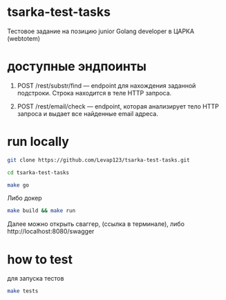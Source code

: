 # tsarka-test-tasks

Тестовое задание на позицию junior Golang developer в ЦАРКА (webtotem)

# доступные эндпоинты

1) POST /rest/substr/find — endpoint для нахождения заданной подстроки. Строка находится
в теле HTTP запроса.

2) POST /rest/email/check — endpoint, которая анализирует тело HTTP запроса и выдает все
найденные email адреса.

# run locally
```bash
git clone https://github.com/Levap123/tsarka-test-tasks.git 
```
```bash
cd tsarka-test-tasks
```

```bash
make go
```

Либо докер 
```bash
make build && make run
```
Далее можно открыть сваггер, (ссылка в терминале), либо http://localhost:8080/swagger
# how to test

для запуска тестов

```bash
make tests
```
